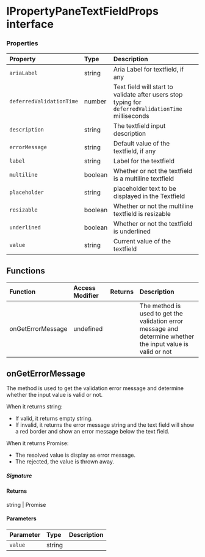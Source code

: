 # IPropertyPaneTextFieldProps interface





### Properties

| Property	   | Type	| Description|
|:-------------|:-------|:-----------|
|`ariaLabel`      | string | Aria Label for textfield, if any |
|`deferredValidationTime`      | number | Text field will start to validate after users stop typing for `deferredValidationTime` milliseconds |
|`description`      | string | The textfield input description |
|`errorMessage`      | string | Default value of the textfield, if any |
|`label`      | string | Label for the textfield |
|`multiline`      | boolean | Whether or not the textfield is a multiline textfield |
|`placeholder`      | string | placeholder text to be displayed in the Textfield |
|`resizable`      | boolean | Whether or not the multiline textfield is resizable |
|`underlined`      | boolean | Whether or not the textfield is underlined |
|`value`      | string | Current value of the textfield |





## Functions

| Function	   | Access Modifier | Returns	| Description|
|:-------------|:----|:-------|:-----------|
|onGetErrorMessage      | undefined | | The method is used to get the validation error message and determine whether the input value is valid or not |


## onGetErrorMessage

The method is used to get the validation error message and determine whether the input value is valid or not. 
 
When it returns string: 
- If valid, it returns empty string. 
- If invalid, it returns the error message string and the text field will 
show a red border and show an error message below the text field. 
 
When it returns Promise<string>: 
- The resolved value is display as error message. 
- The rejected, the value is thrown away. 


##### Signature

#### Returns
string | Promise<string>

#### Parameters


| Parameter	   | Type    | Description |
|:-------------|:---------------|:------------|
| `value`    | string |  |

